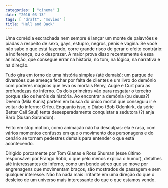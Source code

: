 ```yaml
---
categories: [ "cinema" ]
date: "2016-03-13"
tags: [ "draft", "movies" ]
title: "Hell and Back"
---
```

Uma comédia escrachada nem sempre é lançar um monte de palavrões e
piadas a respeito de sexo, gays, estupro, negros, pênis e vagina. Se
você não sabe o que está fazendo, corre grande risco de gerar o
efeito contrário: a indiferença, ou o desprazer. A maior prova disso
recentemente é essa animação, que consegue errar na história, no tom,
na lógica, na narrativa e na direção.

Tudo gira em torno de uma história simples (até demais): um parque
de diversões que ameaça fechar por falta de clientes e um livro do
demônio com poderes mágicos que leva os mortais Remy, Augie e Curt
para as profundezas do inferno. Os dois primeiros vão para resgatar o
terceiro porque são os heróis da história. Ao encontrar a demônia
(ou deusa?) Deema (Mila Kunis) partem em busca do único mortal que
conseguiu ir e voltar do inferno: Orfeu. Enquanto isso, o Diabo (Bob
Odenkirk, da série Better Call Saul) tenta desesperadamente conquistar
a sedutora (?) anja Barb (Susan Sarandon).

Feito em stop motion, como animação não há desculpas: ela é rasa, com
vários momentos confusos em que o movimento dos personagens e do cenário
se tornam pedestres demais para entender o que está acontecendo.

Dirigido porcamente por Tom Gianas e Ross Shuman (esse último
responsável por Frango Robô, o que pelo menos explica o humor),
detalhes até interessantes do inferno, como um bonde aéreo que se move
por engrenagens que movimentam braços, são mostrados de passagem e sem
qualquer interesse. Não há nada mais irritante em uma direção do que
o desleixo de um universo mais interessante do que o que estamos vendo.
